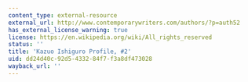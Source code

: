 ```yaml
---
content_type: external-resource
external_url: http://www.contemporarywriters.com/authors/?p=auth52
has_external_license_warning: true
license: https://en.wikipedia.org/wiki/All_rights_reserved
status: ''
title: 'Kazuo Ishiguro Profile, #2'
uid: dd24d40c-92d5-4332-84f7-f3a8df473028
wayback_url: ''
---
```

